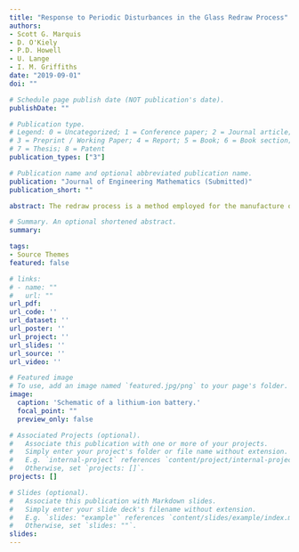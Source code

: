 ```yaml
---
title: "Response to Periodic Disturbances in the Glass Redraw Process"
authors:
- Scott G. Marquis
- D. O'Kiely
- P.D. Howell
- U. Lange
- I. M. Griffiths
date: "2019-09-01"
doi: ""

# Schedule page publish date (NOT publication's date).
publishDate: ""

# Publication type.
# Legend: 0 = Uncategorized; 1 = Conference paper; 2 = Journal article;
# 3 = Preprint / Working Paper; 4 = Report; 5 = Book; 6 = Book section;
# 7 = Thesis; 8 = Patent
publication_types: ["3"]

# Publication name and optional abbreviated publication name.
publication: "Journal of Engineering Mathematics (Submitted)"
publication_short: ""

abstract: The redraw process is a method employed for the manufacture of glass sheets required for e.g. special optical filters, bendable displays, or wearable devices. During this process, a glass block is fed into a heater zone and drawn off to reduce its thickness. Fluctuations in the feed speed, the draw speed or the ambient temperature can all lead to irregularities in the final thickness profile. We present a linearized theory that allows the response to any given fluctuation to be computed, and obtain a simplified model in the high-frequency limit. The resulting framework allows for fast and efficient parameter sweeps that determine the most dangerous frequencies to be avoided and provide an important complementary tool for experimentalists working in the redraw process.

# Summary. An optional shortened abstract.
summary:

tags:
- Source Themes
featured: false

# links:
# - name: ""
#   url: ""
url_pdf:
url_code: ''
url_dataset: ''
url_poster: ''
url_project: ''
url_slides: ''
url_source: ''
url_video: ''

# Featured image
# To use, add an image named `featured.jpg/png` to your page's folder.
image:
  caption: 'Schematic of a lithium-ion battery.'
  focal_point: ""
  preview_only: false

# Associated Projects (optional).
#   Associate this publication with one or more of your projects.
#   Simply enter your project's folder or file name without extension.
#   E.g. `internal-project` references `content/project/internal-project/index.md`.
#   Otherwise, set `projects: []`.
projects: []

# Slides (optional).
#   Associate this publication with Markdown slides.
#   Simply enter your slide deck's filename without extension.
#   E.g. `slides: "example"` references `content/slides/example/index.md`.
#   Otherwise, set `slides: ""`.
slides:
---
```

